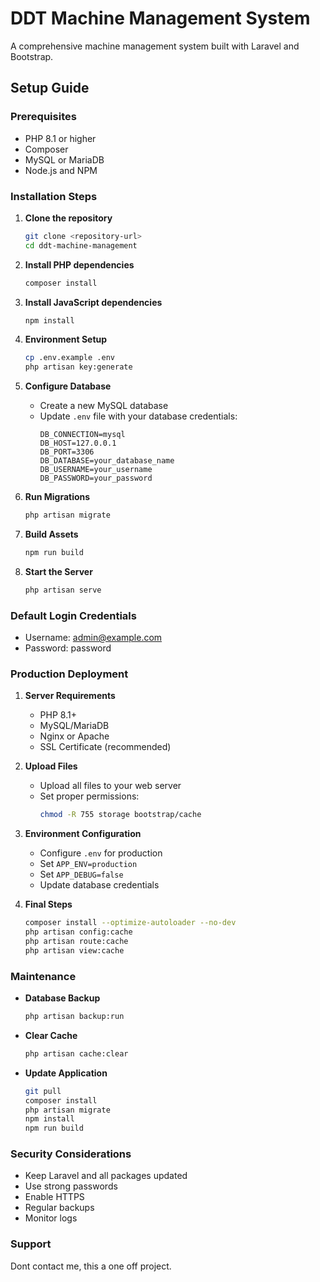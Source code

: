 # DDT Machine Management System

A comprehensive machine management system built with Laravel and Bootstrap.

## Setup Guide

### Prerequisites
- PHP 8.1 or higher
- Composer
- MySQL or MariaDB
- Node.js and NPM

### Installation Steps

1. **Clone the repository**
   ```bash
   git clone <repository-url>
   cd ddt-machine-management
   ```

2. **Install PHP dependencies**
   ```bash
   composer install
   ```

3. **Install JavaScript dependencies**
   ```bash
   npm install
   ```

4. **Environment Setup**
   ```bash
   cp .env.example .env
   php artisan key:generate
   ```

5. **Configure Database**
   - Create a new MySQL database
   - Update `.env` file with your database credentials:
     ```
     DB_CONNECTION=mysql
     DB_HOST=127.0.0.1
     DB_PORT=3306
     DB_DATABASE=your_database_name
     DB_USERNAME=your_username
     DB_PASSWORD=your_password
     ```

6. **Run Migrations**
   ```bash
   php artisan migrate
   ```

7. **Build Assets**
   ```bash
   npm run build
   ```

8. **Start the Server**
   ```bash
   php artisan serve
   ```

### Default Login Credentials
- Username: admin@example.com
- Password: password

### Production Deployment

1. **Server Requirements**
   - PHP 8.1+
   - MySQL/MariaDB
   - Nginx or Apache
   - SSL Certificate (recommended)

2. **Upload Files**
   - Upload all files to your web server
   - Set proper permissions:
     ```bash
     chmod -R 755 storage bootstrap/cache
     ```

3. **Environment Configuration**
   - Configure `.env` for production
   - Set `APP_ENV=production`
   - Set `APP_DEBUG=false`
   - Update database credentials

4. **Final Steps**
   ```bash
   composer install --optimize-autoloader --no-dev
   php artisan config:cache
   php artisan route:cache
   php artisan view:cache
   ```

### Maintenance

- **Database Backup**
  ```bash
  php artisan backup:run
  ```

- **Clear Cache**
  ```bash
  php artisan cache:clear
  ```

- **Update Application**
  ```bash
  git pull
  composer install
  php artisan migrate
  npm install
  npm run build
  ```

### Security Considerations
- Keep Laravel and all packages updated
- Use strong passwords
- Enable HTTPS
- Regular backups
- Monitor logs

### Support
Dont contact me, this a one off project.
